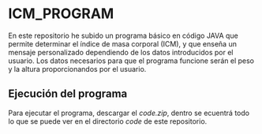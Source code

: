 # ICM_PROGRAM
En este repositorio he subido un programa básico en código JAVA que permite determinar el índice de masa corporal (ICM), y que enseña un mensaje personalizado dependiendo de los datos introducidos por el usuario.
Los datos necesarios para que el programa funcione serán el peso y la altura proporcionandos por el usuario.
## Ejecución del programa
Para ejecutar el programa, descargar el *code.zip*, dentro se ecuentrá todo lo que se puede ver en el directorio *code* de este repositorio.
